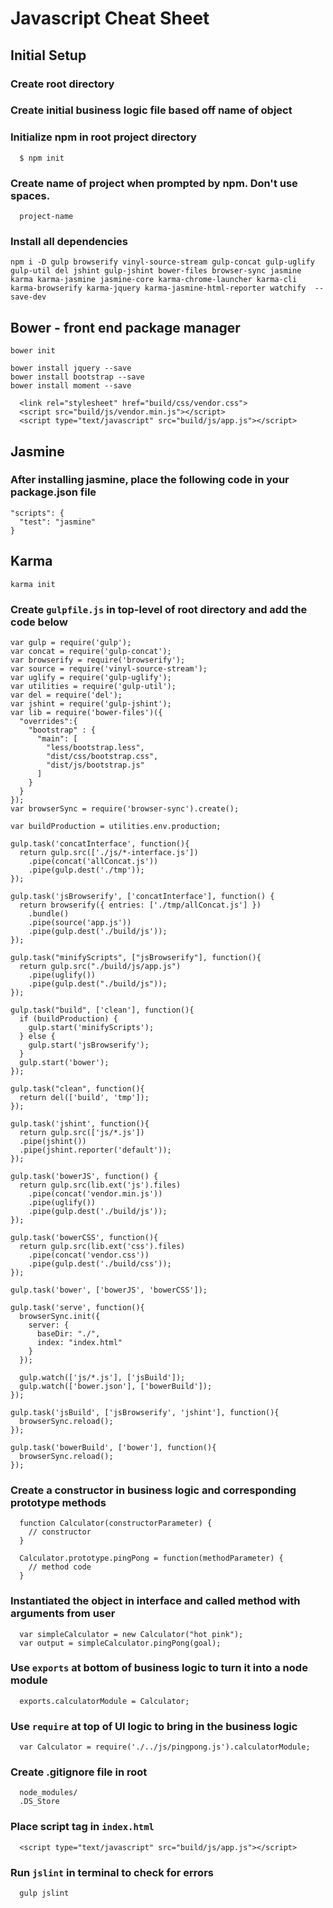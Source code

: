 # Javascript Cheat Sheet

## Initial Setup

### Create root directory

### Create initial business logic file based off name of object

### Initialize npm in root project directory

```
  $ npm init
```

### Create name of project when prompted by npm. Don't use spaces.

```
  project-name
```

### Install all dependencies
```
npm i -D gulp browserify vinyl-source-stream gulp-concat gulp-uglify gulp-util del jshint gulp-jshint bower-files browser-sync jasmine karma karma-jasmine jasmine-core karma-chrome-launcher karma-cli karma-browserify karma-jquery karma-jasmine-html-reporter watchify  --save-dev
```

## Bower - front end package manager
```
bower init

bower install jquery --save
bower install bootstrap --save
bower install moment --save
```

```
  <link rel="stylesheet" href="build/css/vendor.css">
  <script src="build/js/vendor.min.js"></script>
  <script type="text/javascript" src="build/js/app.js"></script>
```

## Jasmine

### After installing jasmine, place the following code in your package.json file
```
"scripts": {
  "test": "jasmine"
}
```

## Karma

```
karma init
```


### Create `gulpfile.js` in top-level of root directory and add the code below

```
var gulp = require('gulp');
var concat = require('gulp-concat');
var browserify = require('browserify');
var source = require('vinyl-source-stream');
var uglify = require('gulp-uglify');
var utilities = require('gulp-util');
var del = require('del');
var jshint = require('gulp-jshint');
var lib = require('bower-files')({
  "overrides":{
    "bootstrap" : {
      "main": [
        "less/bootstrap.less",
        "dist/css/bootstrap.css",
        "dist/js/bootstrap.js"
      ]
    }
  }
});
var browserSync = require('browser-sync').create();

var buildProduction = utilities.env.production;

gulp.task('concatInterface', function(){
  return gulp.src(['./js/*-interface.js'])
    .pipe(concat('allConcat.js'))
    .pipe(gulp.dest('./tmp'));
});

gulp.task('jsBrowserify', ['concatInterface'], function() {
  return browserify({ entries: ['./tmp/allConcat.js'] })
    .bundle()
    .pipe(source('app.js'))
    .pipe(gulp.dest('./build/js'));
});

gulp.task("minifyScripts", ["jsBrowserify"], function(){
  return gulp.src("./build/js/app.js")
    .pipe(uglify())
    .pipe(gulp.dest("./build/js"));
});

gulp.task("build", ['clean'], function(){
  if (buildProduction) {
    gulp.start('minifyScripts');
  } else {
    gulp.start('jsBrowserify');
  }
  gulp.start('bower');
});

gulp.task("clean", function(){
  return del(['build', 'tmp']);
});

gulp.task('jshint', function(){
  return gulp.src(['js/*.js'])
  .pipe(jshint())
  .pipe(jshint.reporter('default'));
});

gulp.task('bowerJS', function() {
  return gulp.src(lib.ext('js').files)
    .pipe(concat('vendor.min.js'))
    .pipe(uglify())
    .pipe(gulp.dest('./build/js'));
});

gulp.task('bowerCSS', function(){
  return gulp.src(lib.ext('css').files)
    .pipe(concat('vendor.css'))
    .pipe(gulp.dest('./build/css'));
});

gulp.task('bower', ['bowerJS', 'bowerCSS']);

gulp.task('serve', function(){
  browserSync.init({
    server: {
      baseDir: "./",
      index: "index.html"
    }
  });

  gulp.watch(['js/*.js'], ['jsBuild']);
  gulp.watch(['bower.json'], ['bowerBuild']);
});

gulp.task('jsBuild', ['jsBrowserify', 'jshint'], function(){
  browserSync.reload();
});

gulp.task('bowerBuild', ['bower'], function(){
  browserSync.reload();
});

```


### Create a constructor in business logic and corresponding prototype methods

```
  function Calculator(constructorParameter) {
    // constructor
  }
```

```
  Calculator.prototype.pingPong = function(methodParameter) {
    // method code
  }
```


### Instantiated the object in interface and called method with arguments from user

```
  var simpleCalculator = new Calculator("hot pink");
  var output = simpleCalculator.pingPong(goal);
 ```

### Use `exports` at bottom of business logic to turn it into a node module

```
  exports.calculatorModule = Calculator;
```

### Use `require` at top of UI logic to bring in the business logic

```
  var Calculator = require('./../js/pingpong.js').calculatorModule;
```


### Create .gitignore file in root

```
  node_modules/
  .DS_Store
```


### Place script tag in `index.html`

```
  <script type="text/javascript" src="build/js/app.js"></script>
```


### Run `jslint` in terminal to check for errors

```
  gulp jslint
```
